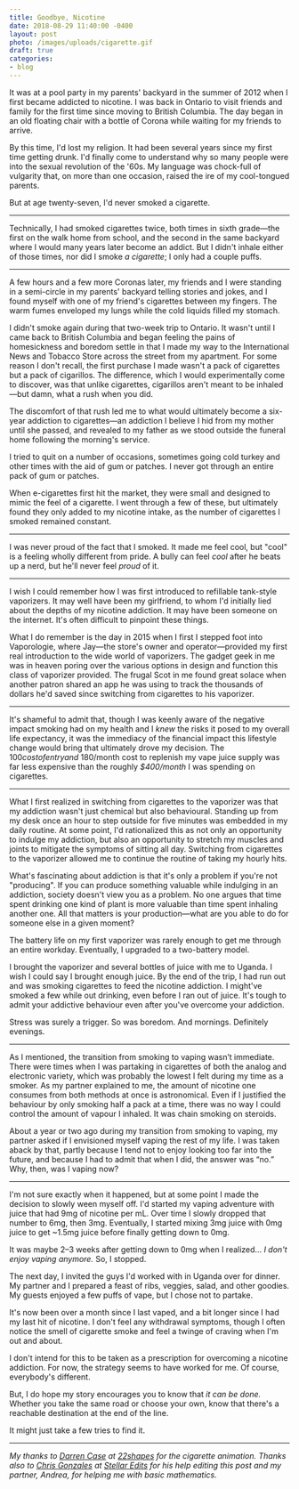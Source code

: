 ```yaml
---
title: Goodbye, Nicotine
date: 2018-08-29 11:40:00 -0400
layout: post
photo: /images/uploads/cigarette.gif
draft: true
categories:
- blog
---
```


<style>

  .post__photo--cigarette-gif {
    background: #ffcc01;
  }

</style>

It was at a pool party in my parents' backyard in the summer of 2012 when I first became addicted to nicotine. I was back in Ontario to visit friends and family for the first time since moving to British Columbia. The day began in an old floating chair with a bottle of Corona while waiting for my friends to arrive.

By this time, I'd lost my religion. It had been several years since my first time getting drunk. I'd finally come to understand why so many people were into the sexual revolution of the '60s. My language was chock-full of vulgarity that, on more than one occasion, raised the ire of my cool-tongued parents.

But at age twenty-seven, I'd never smoked a cigarette.

---

Technically, I had smoked cigarettes twice, both times in sixth grade—the first on the walk home from school, and the second in the same backyard where I would many years later become an addict. But I didn't inhale either of those times, nor did I smoke _a cigarette_; I only had a couple puffs.

---

A few hours and a few more Coronas later, my friends and I were standing in a semi-circle in my parents' backyard telling stories and jokes, and I found myself with one of my friend's cigarettes between my fingers. The warm fumes enveloped my lungs while the cold liquids filled my stomach.

I didn't smoke again during that two-week trip to Ontario. It wasn't until I came back to British Columbia and began feeling the pains of homesickness and boredom settle in that I made my way to the International News and Tobacco Store across the street from my apartment. For some reason I don't recall, the first purchase I made wasn't a pack of cigarettes but a pack of cigarillos. The difference, which I would experimentally come to discover, was that unlike cigarettes, cigarillos aren't meant to be inhaled—but damn, what a rush when you did.

The discomfort of that rush led me to what would ultimately become a six-year addiction to cigarettes—an addiction I believe I hid from my mother until she passed, and revealed to my father as we stood outside the funeral home following the morning's service.

I tried to quit on a number of occasions, sometimes going cold turkey and other times with the aid of gum or patches. I never got through an entire pack of gum or patches.

When e-cigarettes first hit the market, they were small and designed to mimic the feel of a cigarette. I went through a few of these, but ultimately found they only added to my nicotine intake, as the number of cigarettes I smoked remained constant.

---

I was never proud of the fact that I smoked. It made me feel cool, but "cool" is a feeling wholly different from pride. A bully can feel _cool_ after he beats up a nerd, but he'll never feel _proud_ of it.

---

I wish I could remember how I was first introduced to refillable tank-style vaporizers. It may well have been my girlfriend, to whom I'd initially lied about the depths of my nicotine addiction. It may have been someone on the internet. It's often difficult to pinpoint these things.

What I do remember is the day in 2015 when I first I stepped foot into Vaporologie, where Jay—the store's owner and operator—provided my first real introduction to the wide world of vaporizers. The gadget geek in me was in heaven poring over the various options in design and function this class of vaporizer provided. The frugal Scot in me found great solace when another patron shared an app he was using to track the thousands of dollars he'd saved since switching from cigarettes to his vaporizer.

---

It's shameful to admit that, though I was keenly aware of the negative impact smoking had on my health and I _knew_ the risks it posed to my overall life expectancy, it was the immediacy of the financial impact this lifestyle change would bring that ultimately drove my decision. The $100 cost of entry and ~$180/month cost to replenish my vape juice supply was far less expensive than the roughly _$400/month_ I was spending on cigarettes.

---

What I first realized in switching from cigarettes to the vaporizer was that my addiction wasn't just chemical but also behavioural. Standing up from my desk once an hour to step outside for five minutes was embedded in my daily routine. At some point, I'd rationalized this as not only an opportunity to indulge my addiction, but also an opportunity to stretch my muscles and joints to mitigate the symptoms of sitting all day. Switching from cigarettes to the vaporizer allowed me to continue the routine of taking my hourly hits.

What's fascinating about addiction is that it's only a problem if you're not "producing". If you can produce something valuable while indulging in an addiction, society doesn't view you as a problem. No one argues that time spent drinking one kind of plant is more valuable than time spent inhaling another one. All that matters is your production—what are you able to do for someone else in a given moment?

The battery life on my first vaporizer was rarely enough to get me through an entire workday. Eventually, I upgraded to a two-battery model. 

I brought the vaporizer and several bottles of juice with me to Uganda. I wish I could say I brought enough juice. By the end of the trip, I had run out and was smoking cigarettes to feed the nicotine addiction. I might've smoked a few while out drinking, even before I ran out of juice. It's tough to admit your addictive behaviour even after you've overcome your addiction.

Stress was surely a trigger. So was boredom. And mornings. Definitely evenings.

---

As I mentioned, the transition from smoking to vaping wasn’t immediate. There were times when I was partaking in cigarettes of both the analog and electronic variety, which was probably the lowest I felt during my time as a smoker. As my partner explained to me, the amount of nicotine one consumes from both methods at once is astronomical. Even if I justified the behaviour by only smoking half a pack at a time, there was no way I could control the amount of vapour I inhaled. It was chain smoking on steroids.

About a year or two ago during my transition from smoking to vaping, my partner asked if I envisioned myself vaping the rest of my life. I was taken aback by that, partly because I tend not to enjoy looking too far into the future, and because I had to admit that when I did, the answer was “no.” Why, then, was I vaping now?

---

I'm not sure exactly when it happened, but at some point I made the decision to slowly ween myself off. I'd started my vaping adventure with juice that had 9mg of nicotine per mL. Over time I slowly dropped that number to 6mg, then 3mg. Eventually, I started mixing 3mg juice with 0mg juice to get ~1.5mg juice before finally getting down to 0mg.

It was maybe 2–3 weeks after getting down to 0mg when I realized… _I don't enjoy vaping anymore._ So, I stopped.

The next day, I invited the guys I'd worked with in Uganda over for dinner. My partner and I prepared a feast of ribs, veggies, salad, and other goodies. My guests enjoyed a few puffs of vape, but I chose not to partake.

It's now been over a month since I last vaped, and a bit longer since I had my last hit of nicotine. I don't feel any withdrawal symptoms, though I often notice the smell of cigarette smoke and feel a twinge of craving when I'm out and about.

I don't intend for this to be taken as a prescription for overcoming a nicotine addiction. For now, the strategy seems to have worked for me. Of course, everybody's different.

But, I do hope my story encourages you to know that _it can be done._ Whether you take the same road or choose your own, know that there's a reachable destination at the end of the line.

It might just take a few tries to find it.

---

_My thanks to [Darren Case](https://twitter.com/astro_case) at [22shapes](https://www.22shapes.com/) for the cigarette animation. Thanks also to [Chris Gonzales](https://twitter.com/Gromble) at [Stellar Edits](http://www.stellaredits.com) for his help editing this post and my partner, Andrea, for helping me with basic mathematics._
